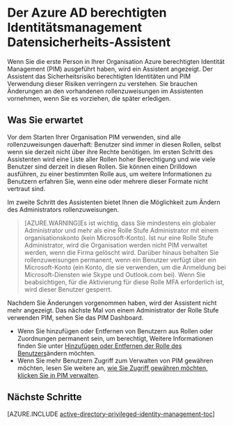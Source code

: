 <properties
   pageTitle="Der Azure AD berechtigten Identitätsmanagement Datensicherheits-Assistent"
   description="Zum ersten Mal, das Sie die Erweiterung Azure Active Directory berechtigten Identitätsmanagement verwenden wird durch einen Assistenten angezeigt. In diesem Artikel werden die Schritte zum Verwenden des Assistenten."
   services="active-directory"
   documentationCenter=""
   authors="kgremban"
   manager="femila"
   editor=""/>

<tags
   ms.service="active-directory"
   ms.devlang="na"
   ms.topic="article"
   ms.tgt_pltfrm="na"
   ms.workload="identity"
   ms.date="07/01/2016"
   ms.author="kgremban"/>

# <a name="the-azure-ad-privileged-identity-management-security-wizard"></a>Der Azure AD berechtigten Identitätsmanagement Datensicherheits-Assistent

Wenn Sie die erste Person in Ihrer Organisation Azure berechtigten Identität Management (PIM) ausgeführt haben, wird ein Assistent angezeigt. Der Assistent das Sicherheitsrisiko berechtigten Identitäten und PIM Verwendung dieser Risiken verringern zu verstehen. Sie brauchen Änderungen an den vorhandenen rollenzuweisungen im Assistenten vornehmen, wenn Sie es vorziehen, die später erledigen.

## <a name="what-to-expect"></a>Was Sie erwartet

Vor dem Starten Ihrer Organisation PIM verwenden, sind alle rollenzuweisungen dauerhaft: Benutzer sind immer in diesen Rollen, selbst wenn sie derzeit nicht über ihre Rechte benötigen.  Im ersten Schritt des Assistenten wird eine Liste aller Rollen hoher Berechtigung und wie viele Benutzer sind derzeit in diesen Rollen. Sie können einen Drilldown ausführen, zu einer bestimmten Rolle aus, um weitere Informationen zu Benutzern erfahren Sie, wenn eine oder mehrere dieser Formate nicht vertraut sind.

Im zweite Schritt des Assistenten bietet Ihnen die Möglichkeit zum Ändern des Administrators rollenzuweisungen.  

> [AZURE.WARNING]Es ist wichtig, dass Sie mindestens ein globaler Administrator und mehr als eine Rolle Stufe Administrator mit einem organisationskonto (kein Microsoft-Konto). Ist nur eine Rolle Stufe Administrator, wird die Organisation werden nicht PIM verwaltet werden, wenn die Firma gelöscht wird.
> Darüber hinaus behalten Sie rollenzuweisungen permanent, wenn ein Benutzer verfügt über ein Microsoft-Konto (ein Konto, die sie verwenden, um die Anmeldung bei Microsoft-Diensten wie Skype und Outlook.com bei). Wenn Sie beabsichtigen, für die Aktivierung für diese Rolle MFA erforderlich ist, wird dieser Benutzer gesperrt.


Nachdem Sie Änderungen vorgenommen haben, wird der Assistent nicht mehr angezeigt. Das nächste Mal von einem Administrator der Rolle Stufe verwenden PIM, sehen Sie das PIM Dashboard.  

- Wenn Sie hinzufügen oder Entfernen von Benutzern aus Rollen oder Zuordnungen permanent sein, um berechtigt, Weitere Informationen finden Sie unter [Hinzufügen oder Entfernen der Rolle des Benutzers](active-directory-privileged-identity-management-how-to-add-role-to-user.md)ändern möchten.
- Wenn Sie mehr Benutzern Zugriff zum Verwalten von PIM gewähren möchten, lesen Sie weitere an, [wie Sie Zugriff gewähren möchten, klicken Sie in PIM verwalten](active-directory-privileged-identity-management-how-to-give-access-to-pim.md).



## <a name="next-steps"></a>Nächste Schritte
[AZURE.INCLUDE [active-directory-privileged-identity-management-toc](../../includes/active-directory-privileged-identity-management-toc.md)]
